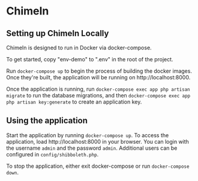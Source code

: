 # ChimeIn

## Setting up ChimeIn Locally

ChimeIn is designed to run in Docker via docker-compose. 

To get started, copy "env-demo" to ".env" in the root of the project. 

Run `docker-compose up` to begin the process of building the docker images. Once they're built, the application will be running on http://localhost:8000.

Once the application is running, run `docker-compose exec app php artisan migrate` to run the database migrations, and then `docker-compose exec app php artisan key:generate` to create an application key.

## Using the application

Start the application by running `docker-compose up`. To access the application, load http://localhost:8000 in your browser. You can login with the username `admin` and the password `admin`. Additional users can be configured in `config/shibboleth.php`.

To stop the application, either exit docker-compose or run `docker-compose down`.

